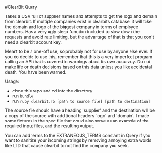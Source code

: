 #ClearBit Query

Takes a CSV full of supplier names and attempts to get the logo and domain from clearbit. If multiple companies exist in clearbits database, it will take the domain and logo of the biggest company in terms of employee numbers. Has a very ugly sleep function included to slow down the requests and avoid rate limiting, but the advantage of that is that you don't need a clearbit account key.

Meant to be a one-off use, so probably not for use by anyone else ever. If you do decide to use this, remember that this is a very imperfect program calling an API that is covered in warnings about its own accuracy. Do not make life or death decisions based on this data unless you like accidental death. You have been warned. 

Usage:

* clone this repo and cd into the directory
* run `bundle`
* run `ruby clearbit.rb [path to source file] [path to destination]`

The source file should have a heading 'supplier' and the destination will be a copy of the source with additional headers 'logo' and 'domain'. I made some fixtures in the spec file that could also serve as an example of the required input files, and the resulting output.

You can add terms to the EXTRANEOUS_TERMS constant in Query if you want to sanitize your incoming strings by removing annoying extra words like LTD that cause clearbit to not find the company you seek.
